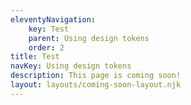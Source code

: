 ```yaml
---
eleventyNavigation:
    key: Test
    parent: Using design tokens
    order: 2
title: Test
navKey: Using design tokens
description: This page is coming soon!
layout: layouts/coming-soon-layout.njk
---
```

